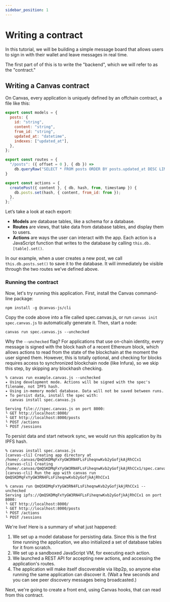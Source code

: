 ```yaml
---
sidebar_position: 1
---
```


# Writing a contract

In this tutorial, we will be building a simple message board that allows users to sign in with their wallet and leave messages in real time.

The first part of of this is to write the "backend", which we will refer to as the "contract."

## Writing a Canvas contract

On Canvas, every application is uniquely defined by an offchain contract, a file like this:

```js
export const models = {
  posts: {
    id: "string",
    content: "string",
    from_id: "string",
    updated_at: "datetime",
    indexes: ["updated_at"],
  },
};

export const routes = {
  "/posts": ({ offset = 0 }, { db }) =>
    db.queryRaw("SELECT * FROM posts ORDER BY posts.updated_at DESC LIMIT 50 OFFSET :offset", { offset })
}

export const actions = {
  createPost({ content }, { db, hash, from, timestamp }) {
    db.posts.set(hash, { content, from_id: from });
  },
};`
```

Let’s take a look at each export:

- **Models** are database tables, like a schema for a database.
- **Routes** are views, that take data from database tables, and display them to users.
- **Actions** are ways the user can interact with the app. Each action is a JavaScript function that writes to the database by calling `this.db.[table].set()`.

In our example, when a user creates a new post, we call `this.db.posts.set()` to save it to the database. It will immediately be visible through the two routes we’ve defined above.

### Running the contract

Now, let's try running this application. First, install the Canvas command-line package:

```
npm install -g @canvas-js/cli
```

Copy the code above into a file called spec.canvas.js, or run `canvas init spec.canvas.js` to automatically generate it. Then, start a node:

```
canvas run spec.canvas.js --unchecked
```

Why the `--unchecked` flag? For applications that use on-chain identity, every message is signed with the block hash of a recent Ethereum block, which allows actions to read from the state of the blockchain at the moment the user signed them. However, this is totally optional, and checking for blocks requires access to synchronized blockchain node (like Infura), so we skip this step, by skipping any blockhash checking.

```
% canvas run example.canvas.js --unchecked
✦ Using development mode. Actions will be signed with the spec's filename, not IPFS hash.
✦ Using in-memory model database. Data will not be saved between runs.
✦ To persist data, install the spec with:
  canvas install spec.canvas.js

Serving file:///spec.canvas.js on port 8000:
└ GET http://localhost:8000/
└ GET http://localhost:8000/posts
└ POST /actions
└ POST /sessions
```

To persist data and start network sync, we would run this application by its IPFS hash.

```
% canvas install spec.canvas.js
[canvas-cli] Creating app directory at /home/.canvas/QmQSKDMqFxYyGW3RN4FLsFiheqnwKvb2yGofjkAjRhCCx1
[canvas-cli] Creating /home/.canvas/QmQSKDMqFxYyGW3RN4FLsFiheqnwKvb2yGofjkAjRhCCx1/spec.canvas.js
[canvas-cli] Run the app with canvas run QmQSKDMqFxYyGW3RN4FLsFiheqnwKvb2yGofjkAjRhCCx1

% canvas run QmQSKDMqFxYyGW3RN4FLsFiheqnwKvb2yGofjkAjRhCCx1 --unchecked
Serving ipfs://QmQSKDMqFxYyGW3RN4FLsFiheqnwKvb2yGofjkAjRhCCx1 on port 8000:
└ GET http://localhost:8000/
└ GET http://localhost:8000/posts
└ POST /actions
└ POST /sessions
```

We're live! Here is a summary of what just happened:

1. We set up a model database for persisting data. Since this is the first time running the application, we also initialized a set of database tables for it from scratch.
2. We set up a sandboxed JavaScript VM, for executing each action.
3. We launched a REST API for accepting new actions, and accessing the application's routes.
4. The application will make itself discoverable via libp2p, so anyone else running the same application can discover it. (Wait a few seconds and you can see peer discovery messages being broadcasted.)

Next, we're going to create a front end, using Canvas hooks, that can read from this contract.
